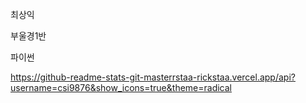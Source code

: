 최상익

부울경1반

파이썬





https://github-readme-stats-git-masterrstaa-rickstaa.vercel.app/api?username=csi9876&show_icons=true&theme=radical


